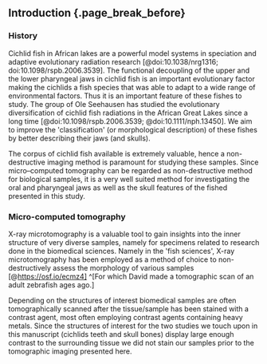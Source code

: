 ## Introduction {.page_break_before}

### History

Cichlid fish in African lakes are a powerful model systems in speciation and adaptive evolutionary radiation research [@doi:10.1038/nrg1316; doi:10.1098/rspb.2006.3539].
The functional decoupling of the upper and the lower pharyngeal jaws in cichlid fish is an important evolutionary factor making the cichlids a fish species that was able to adapt to a wide range of environmental factors.
Thus it is an important feature of these fishes to study.
The group of Ole Seehausen has studied the evolutionary diversification of cichlid fish radiations in the African Great Lakes since a long time [@doi:10.1098/rspb.2006.3539; @doi:10.1111/nph.13450].
We aim to improve the 'classification' (or morphological description) of these fishes by better describing their jaws (and skulls).

The corpus of cichlid fish available is extremely valuable, hence a non-destructive imaging method is paramount for studying these samples.
Since micro–computed tomography can be regarded as non-destructive method for biological samples, it is a very well suited method for investigating the oral and pharyngeal jaws as well as the skull features of the fished presented in this study.

[TODO]: # (Describe how the cichlids came from from Lake Victoria to Kastanienbaum and to the Institute of Anatomy)
[TODO]: # (Is there some information on the sample 'library' of the EAWAG?)
[TODO]: # (Add some information on the backstory of those fishes, and maybe publications relating to the corpus of fishes)

### Micro-computed tomography

X-ray microtomography is a valuable tool to gain insights into the inner structure of very diverse samples, namely for specimens related to research done in the biomedical sciences.
Namely in the 'fish sciences', X-ray microtomography has been employed as a method of choice to non-destructively assess the morphology of various samples [@https://osf.io/ecmz4] ^[For which David made a tomographic scan of an adult zebrafish ages ago.]

Depending on the structures of interest biomedical samples are often tomographically scanned after the tissue/sample has been stained with a contrast agent, most often employing contrast agents containing heavy metals.
Since the structures of interest for the two studies we touch upon in this manuscript (cichlids teeth and skull bones) display large enough contrast to the surrounding tissue we did not stain our samples prior to the tomographic imaging presented here.

[TODO]: # (Mention the `fishguy` some more? [@https://www.washington.edu/storycentral/story/uw-professor-is-digitizing-every-fish-species-in-the-world].)
